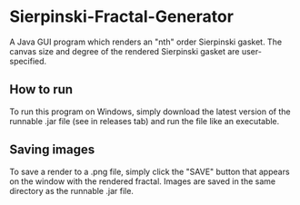 # Sierpinski-Fractal-Generator
A Java GUI program which renders an "nth" order Sierpinski gasket. The canvas size and degree of the rendered Sierpinski gasket are user-specified.
## How to run
To run this program on Windows, simply download the latest version of the runnable .jar file (see in releases tab) and run the file like an executable.
## Saving images
To save a render to a .png file, simply click the "SAVE" button that appears on the window with the rendered fractal. Images are saved in the same directory as the runnable .jar file.
